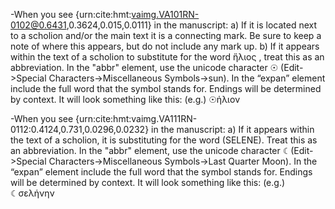 

-When you see {urn:cite:hmt:vaimg.VA101RN-0102@0.6431,0.3624,0.015,0.0111} in the manuscript:
a) If it is located next to  a scholion and/or the main text it is a connecting mark. Be sure to keep a note of where this appears, but do not include any mark up.
b) If it appears within the text of a scholion to substitute for the word ἥλιος , treat this as an abbreviation. In the "abbr" element, use the unicode character ☉ (Edit->Special Characters->Miscellaneous Symbols->sun). In the “expan” element include the full word that the symbol stands for. Endings will be determined by context. It will look something like this:
(e.g.) <choice><abbr>☉</abbr><expan>ἡλιον</expan></choice>


-When you see {urn:cite:hmt:vaimg.VA111RN-0112:0.4124,0.731,0.0296,0.0232} in the manuscript:
a) If it appears within the text of a scholion, it is substituting for the word (SELENE). Treat this as an abbreviation. In the "abbr" element, use the unicode character ☾(Edit->Special Characters->Miscellaneous Symbols->Last Quarter Moon).  In the “expan” element include the full word that the symbol stands for. Endings will be determined by context. It will look something like this:
(e.g.) <choice> <abbr>☾</abbr><expan>σελήνην</expan></choice>


